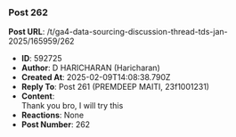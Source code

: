 ### Post 262
**Post URL**: /t/ga4-data-sourcing-discussion-thread-tds-jan-2025/165959/262
- **ID**: 592725
- **Author**: D HARICHARAN  (Haricharan)
- **Created At**: 2025-02-09T14:08:38.790Z
- **Reply To**: Post 261 (PREMDEEP MAITI, 23f1001231)
- **Content**:  
  Thank you bro, I will try this
- **Reactions**: None
- **Post Number**: 262


